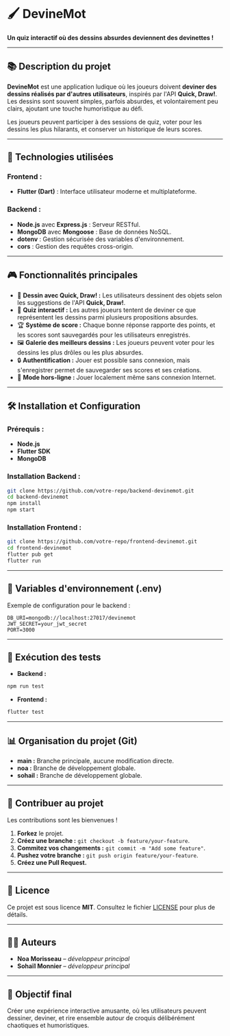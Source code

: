 # 🖌️ **DevineMot**

**Un quiz interactif où des dessins absurdes deviennent des devinettes !**

---

## 📚 **Description du projet**

**DevineMot** est une application ludique où les joueurs doivent **deviner des dessins réalisés par d'autres utilisateurs**, inspirés par l'API **Quick, Draw!**. Les dessins sont souvent simples, parfois absurdes, et volontairement peu clairs, ajoutant une touche humoristique au défi.  

Les joueurs peuvent participer à des sessions de quiz, voter pour les dessins les plus hilarants, et conserver un historique de leurs scores.

---

## 🚀 **Technologies utilisées**

### **Frontend :**  
- **Flutter (Dart)** : Interface utilisateur moderne et multiplateforme.

### **Backend :**  
- **Node.js** avec **Express.js** : Serveur RESTful.  
- **MongoDB** avec **Mongoose** : Base de données NoSQL.  
- **dotenv** : Gestion sécurisée des variables d'environnement.  
- **cors** : Gestion des requêtes cross-origin.

---

## 🎮 **Fonctionnalités principales**

- 🎨 **Dessin avec Quick, Draw! :** Les utilisateurs dessinent des objets selon les suggestions de l'API **Quick, Draw!**.  
- 🧠 **Quiz interactif :** Les autres joueurs tentent de deviner ce que représentent les dessins parmi plusieurs propositions absurdes.  
- 🏆 **Système de score :** Chaque bonne réponse rapporte des points, et les scores sont sauvegardés pour les utilisateurs enregistrés.  
- 🖼️ **Galerie des meilleurs dessins :** Les joueurs peuvent voter pour les dessins les plus drôles ou les plus absurdes.  
- 🔒 **Authentification :** Jouer est possible sans connexion, mais s'enregistrer permet de sauvegarder ses scores et ses créations.  
- 📶 **Mode hors-ligne :** Jouer localement même sans connexion Internet.

---

## 🛠️ **Installation et Configuration**

### **Prérequis :**
- **Node.js**  
- **Flutter SDK**  
- **MongoDB**  

### **Installation Backend :**
```bash
git clone https://github.com/votre-repo/backend-devinemot.git
cd backend-devinemot
npm install
npm start
```

### **Installation Frontend :**
```bash
git clone https://github.com/votre-repo/frontend-devinemot.git
cd frontend-devinemot
flutter pub get
flutter run
```

---

## 🔑 **Variables d'environnement (.env)**

Exemple de configuration pour le backend :
```env
DB_URI=mongodb://localhost:27017/devinemot
JWT_SECRET=your_jwt_secret
PORT=3000
```

---

## 🧪 **Exécution des tests**

- **Backend :**
```bash
npm run test
```

- **Frontend :**
```bash
flutter test
```

---

## 📊 **Organisation du projet (Git)**

- **main :** Branche principale, aucune modification directe.  
- **noa :** Branche de développement globale.  
- **sohail :** Branche de développement globale. 

---

## 🤝 **Contribuer au projet**

Les contributions sont les bienvenues !  
1. **Forkez** le projet.  
2. **Créez une branche :** `git checkout -b feature/your-feature`.  
3. **Commitez vos changements :** `git commit -m "Add some feature"`.  
4. **Pushez votre branche :** `git push origin feature/your-feature`.  
5. **Créez une Pull Request.**

---

## 📄 **Licence**

Ce projet est sous licence **MIT**. Consultez le fichier [LICENSE](LICENSE) pour plus de détails.

---

## 🧑‍💻 **Auteurs**

- **Noa Morisseau** – *développeur principal*  
- **Sohaïl Monnier** – *développeur principal*

---

## 🌟 **Objectif final**

Créer une expérience interactive amusante, où les utilisateurs peuvent dessiner, deviner, et rire ensemble autour de croquis délibérément chaotiques et humoristiques.

